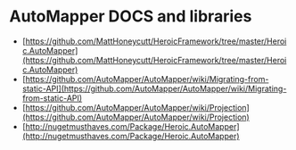 # AutoMapper DOCS and libraries

- [https://github.com/MattHoneycutt/HeroicFramework/tree/master/Heroic.AutoMapper](https://github.com/MattHoneycutt/HeroicFramework/tree/master/Heroic.AutoMapper)
- [https://github.com/AutoMapper/AutoMapper/wiki/Migrating-from-static-API](https://github.com/AutoMapper/AutoMapper/wiki/Migrating-from-static-API)
- [https://github.com/AutoMapper/AutoMapper/wiki/Projection](https://github.com/AutoMapper/AutoMapper/wiki/Projection)
- [http://nugetmusthaves.com/Package/Heroic.AutoMapper](http://nugetmusthaves.com/Package/Heroic.AutoMapper)